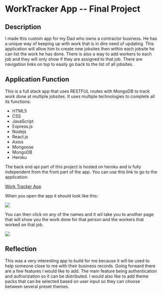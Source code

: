 # WorkTracker App -- Final Project #

## Description ##

I made this custom app for my Dad who owns a contractor business. He has a unique way of keeping up with work that is in dire need of updating. This application will allow him to create new jobsites then within each jobsite he can list the work he has done. There is also a way to add workers to each job and they will only show if they are assigned to that job. There are navigation links on top to easily go back to the list of all jobsites.

## Application Function ##

This is a full stack app that uses RESTFUL routes with MongoDB to track work done at multiple jobsites. It uses multiple technologies to complete all its functions:

* HTML5
* CSS
* JavaScript
* Express.js
* Nodejs
* React.js
* Axios
* Mongoose
* MongoDB
* Heroku

The back end api part of this project is hosted on heroku and is fully independent from the front part of the app. You can use this link to go to the application:

[Work Tracker App](https://worktrackerapp.herokuapp.com/)

When you open the app it should look like this:

<img src='../worktracker/src/images/index.png'>

You can then click on any of the names and it wil take you to another page that will show you the work done for that person and the workers that worked on that job.

<img src='../worktracker/src/images/show.png'>

## Reflection ##

This was a very interesting app to build for me because it will be used to help someone close to me with their business records. Going forward there are a few features I would like to add. The main feature being authentication and authorization so it can be distributed. I would also like to add theme packs that can be selected based on user input so they can choose between several preset themes.
